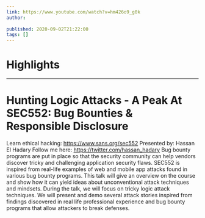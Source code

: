 ```yaml
---
link: https://www.youtube.com/watch?v=hm426o9_g0k
author: 
   
published: 2020-09-02T21:22:00
tags: []
---
```

# Highlights


---
# Hunting Logic Attacks -  A Peak At SEC552: Bug Bounties & Responsible Disclosure
Learn ethical hacking: https://www.sans.org/sec552 Presented by: Hassan El Hadary Follow me here: https://twitter.com/hassan_hadary Bug bounty programs are put in place so that the security community can help vendors discover tricky and challenging application security flaws. SEC552 is inspired from real-life examples of web and mobile app attacks found in various bug bounty programs. This talk will give an overview on the course and show how it can yield ideas about unconventional attack techniques and mindsets. During the talk, we will focus on tricky logic attack techniques. We will present and demo several attack stories inspired from findings discovered in real life professional experience and bug bounty programs that allow attackers to break defenses.